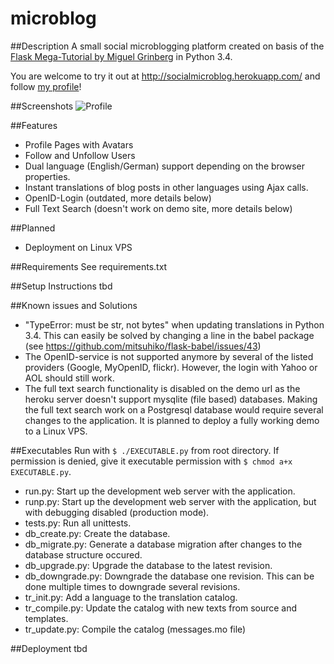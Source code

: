 # microblog
##Description
A small social microblogging platform created on basis of the [Flask Mega-Tutorial by Miguel Grinberg](http://blog.miguelgrinberg.com/post/the-flask-mega-tutorial-now-with-python-3-support) in Python 3.4.

You are welcome to try it out at http://socialmicroblog.herokuapp.com/ and follow [my profile](http://socialmicroblog.herokuapp.com/user/Norbert)!

##Screenshots
![Profile](http://img5.fotos-hochladen.net/uploads/profilesmz0xn56qe43.jpg)


##Features
- Profile Pages with Avatars
- Follow and Unfollow Users
- Dual language (English/German) support depending on the browser properties.
- Instant translations of blog posts in other languages using Ajax calls.
- OpenID-Login (outdated, more details below)
- Full Text Search (doesn't work on demo site, more details below)

##Planned
- Deployment on Linux VPS

##Requirements
See requirements.txt

##Setup Instructions
tbd

##Known issues and Solutions
- "TypeError: must be str, not bytes" when updating translations in Python 3.4. This can easily be solved by changing a line in the babel package (see https://github.com/mitsuhiko/flask-babel/issues/43)
- The OpenID-service is not supported anymore by several of the listed providers (Google, MyOpenID, flickr). However, the login with Yahoo or AOL should still work.
- The full text search functionality is disabled on the demo url as the heroku server doesn't support mysqlite (file based) databases. Making the full text search work on a Postgresql database would require several changes to the application. It is planned to deploy a fully working demo to a Linux VPS.

##Executables
Run with `$ ./EXECUTABLE.py` from root directory. If permission is denied, give it executable permission with `$ chmod a+x EXECUTABLE.py`.
- run.py: Start up the development web server with the application.
- runp.py: Start up the development web server with the application, but with debugging disabled (production mode).
- tests.py: Run all unittests.
- db_create.py: Create the database.
- db_migrate.py: Generate a database migration after changes to the database structure occured.
- db_upgrade.py: Upgrade the database to the latest revision.
- db_downgrade.py: Downgrade the database one revision. This can be done multiple times to downgrade several revisions.
- tr_init.py: Add a language to the translation catalog.
- tr_compile.py: Update the catalog with new texts from source and templates.
- tr_update.py: Compile the catalog (messages.mo file)

##Deployment
tbd
